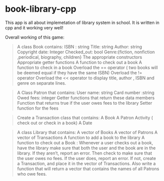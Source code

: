 # book-library-cpp
This app is all about implemetation of library system in school. It is written in cpp and it working very well!

Overall working of this game:

>A class Book contains: 
ISBN : string
Title: string
Author: string
Copyright date: Integer
Checked_out: bool
Genre:{fiction, nonfiction ,periodical, biography, children}
The appropriate constructors
Appropriate getter functions
A function to check out a book
A function to check in a book
Overload the == operator ( two books will be deemed equal if they have the same ISBN)
Overload the != operator
Overload the << operator to display title, author , ISBN and genre on separate lines.

>A Class Patron  that contains:
User name: string
Card number :string
Owed fees: integer
Getter functions that return these data members
Function that returns true if the user owes fees to the library
Setter function for the fees

>Create a Transaction  class that contains:
A Book
A Patron
Activity ( check out or check in a book)
A Date

>A class Library that contains:
A vector of Books
A vector of Patrons 
A vector of Transactions
A function to add a book to the library
A function to check out  a Book : Whenever a user checks out a book, have the library make sure that both the user and the book are in the library. If they aren’t, report an error. Then check to make sure that the user owes no fees. If the user does, report an error. If not, create a Transaction, and place it in the vector of Transactions. Also write a function that will return a vector that contains the names of all Patrons who owe fees.
